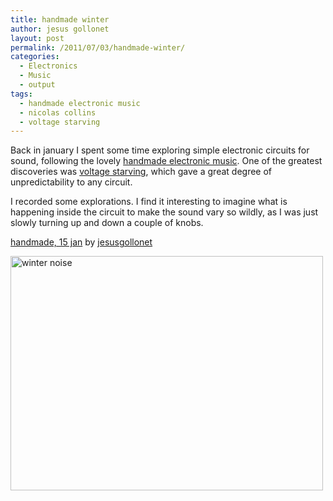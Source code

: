```yaml
---
title: handmade winter
author: jesus gollonet
layout: post
permalink: /2011/07/03/handmade-winter/
categories:
  - Electronics
  - Music
  - output
tags:
  - handmade electronic music
  - nicolas collins
  - voltage starving
---
```

Back in january I spent some time exploring simple electronic circuits for sound, following the lovely [handmade electronic music][1]. One of the greatest discoveries was [voltage starving][2], which gave a great degree of unpredictability to any circuit.

I recorded some explorations. I find it interesting to imagine what is happening inside the circuit to make the sound vary so wildly, as I was just slowly turning up and down a couple of knobs.

<span><a href="http://soundcloud.com/jesusgollonet/handmade-15-jan">handmade, 15 jan</a> by <a href="http://soundcloud.com/jesusgollonet">jesusgollonet</a></span> 

[<img src="http://farm6.static.flickr.com/5064/5897742655_d4f3c690e7.jpg" width="500" height="375" alt="winter noise" />][3]

 [1]: http://www.nicolascollins.com/handmade.htm
 [2]: http://books.google.com/books?id=zGh0MRTYC9UC&#038;pg=PA166&#038;lpg=PA166&#038;dq=voltage+starving+nic+collins&#038;source=bl&#038;ots=KDEMewFDj1&#038;sig=JetVUQo1QkDelFgqLHXiM1Xr-_g&#038;hl=en&#038;ei=msEQTqPtJcOdOrGE6ZsL&#038;sa=X&#038;oi=book_result&#038;ct=result&#038;resnum=1&#038;ved=0CBgQ6AEwAA#v=onepage&#038;q&#038;f=false
 [3]: http://www.flickr.com/photos/jesusgollonet/5897742655/ "winter noise by jesus gollonet, on Flickr"
